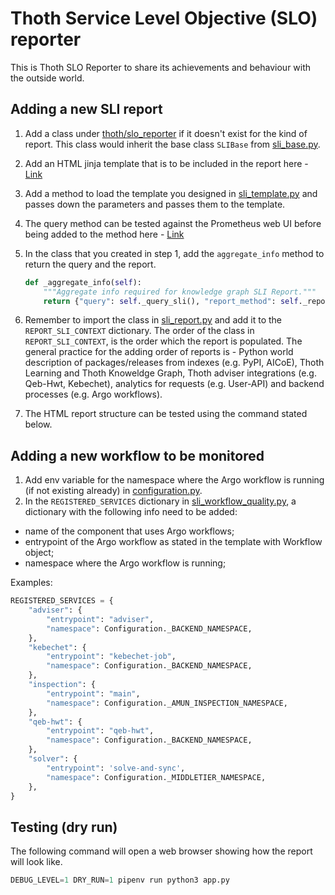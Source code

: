 # Thoth Service Level Objective (SLO) reporter

This is Thoth SLO Reporter to share its achievements and behaviour with the outside world.

## Adding a new SLI report

1. Add a class under [thoth/slo_reporter](https://github.com/thoth-station/slo-reporter/tree/master/thoth/slo_reporter) if it doesn't exist for the kind of report. This class would inherit the base class `SLIBase` from [sli_base.py](https://github.com/thoth-station/slo-reporter/blob/master/thoth/slo_reporter/sli_base.py).
2. Add an HTML jinja template that is to be included in the report here - [Link](https://github.com/thoth-station/slo-reporter/tree/master/thoth/slo_reporter/static/templates)
3. Add a method to load the template you designed in [sli_template.py](https://github.com/thoth-station/slo-reporter/blob/master/thoth/slo_reporter/sli_template.py) and passes down the parameters and passes them to the template.
4. The query method can be tested against the Prometheus web UI before being added to the method here - [Link](https://prometheus-dh-prod-monitoring.cloud.datahub.psi.redhat.com/graph)
5. In the class that you created in step 1, add the `aggregate_info` method to return the query and the report.

    ```python
    def _aggregate_info(self):
        """Aggregate info required for knowledge graph SLI Report."""
        return {"query": self._query_sli(), "report_method": self._report_sli}
    ```

6. Remember to import the class in [sli_report.py](https://github.com/thoth-station/slo-reporter/blob/master/thoth/slo_reporter/sli_report.py) and add it to the `REPORT_SLI_CONTEXT` dictionary. The order of the class in `REPORT_SLI_CONTEXT`, is the order which the report is populated. The general practice for the adding order of reports is - Python world description of packages/releases from indexes (e.g. PyPI, AICoE), Thoth Learning and Thoth Knoweldge Graph, Thoth adviser integrations (e.g. Qeb-Hwt, Kebechet), analytics for requests (e.g. User-API) and backend processes (e.g. Argo workflows).
7. The HTML report structure can be tested using the command stated below.

## Adding a new workflow to be monitored

1. Add env variable for the namespace where the Argo workflow is running (if not existing already) in [configuration.py](https://github.com/thoth-station/slo-reporter/blob/master/thoth/slo_reporter/configuration.py).
1. In the ``REGISTERED_SERVICES`` dictionary in [sli_workflow_quality.py](https://github.com/thoth-station/slo-reporter/blob/master/thoth/slo_reporter/sli_workflow_quality.py),
a dictionary with the following info need to be added:

- name of the component that uses Argo workflows;
- entrypoint of the Argo workflow as stated in the template with Workflow object;
- namespace where the Argo workflow is running;

Examples:

```python
REGISTERED_SERVICES = {
    "adviser": {
        "entrypoint": "adviser",
        "namespace": Configuration._BACKEND_NAMESPACE,
    },
    "kebechet": {
        "entrypoint": "kebechet-job",
        "namespace": Configuration._BACKEND_NAMESPACE,
    },
    "inspection": {
        "entrypoint": "main",
        "namespace": Configuration._AMUN_INSPECTION_NAMESPACE,
    },
    "qeb-hwt": {
        "entrypoint": "qeb-hwt",
        "namespace": Configuration._BACKEND_NAMESPACE,
    },
    "solver": {
        "entrypoint": 'solve-and-sync',
        "namespace": Configuration._MIDDLETIER_NAMESPACE,
    },
}
```


## Testing (dry run)

The following command will open a web browser showing how the report will look like.

```python
DEBUG_LEVEL=1 DRY_RUN=1 pipenv run python3 app.py
```
